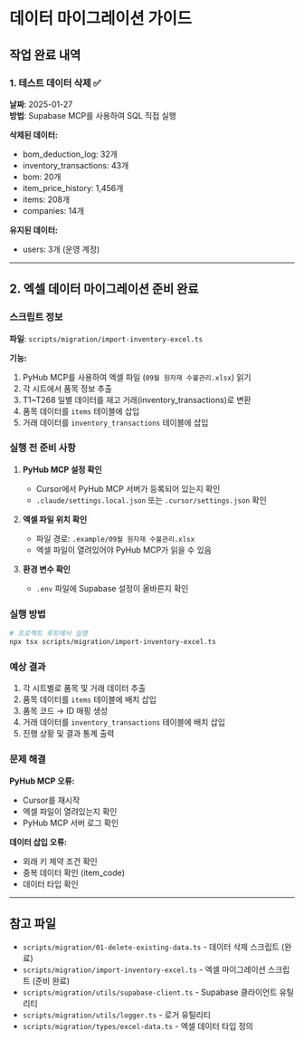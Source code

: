 # 데이터 마이그레이션 가이드

## 작업 완료 내역

### 1. 테스트 데이터 삭제 ✅

**날짜**: 2025-01-27  
**방법**: Supabase MCP를 사용하여 SQL 직접 실행

**삭제된 데이터:**
- bom_deduction_log: 32개
- inventory_transactions: 43개  
- bom: 20개
- item_price_history: 1,456개
- items: 208개
- companies: 14개

**유지된 데이터:**
- users: 3개 (운영 계정)

---

## 2. 엑셀 데이터 마이그레이션 준비 완료

### 스크립트 정보

**파일**: `scripts/migration/import-inventory-excel.ts`

**기능:**
1. PyHub MCP를 사용하여 엑셀 파일 (`09월 원자재 수불관리.xlsx`) 읽기
2. 각 시트에서 품목 정보 추출
3. T1~T268 일별 데이터를 재고 거래(inventory_transactions)로 변환
4. 품목 데이터를 `items` 테이블에 삽입
5. 거래 데이터를 `inventory_transactions` 테이블에 삽입

### 실행 전 준비 사항

1. **PyHub MCP 설정 확인**
   - Cursor에서 PyHub MCP 서버가 등록되어 있는지 확인
   - `.claude/settings.local.json` 또는 `.cursor/settings.json` 확인

2. **엑셀 파일 위치 확인**
   - 파일 경로: `.example/09월 원자재 수불관리.xlsx`
   - 엑셀 파일이 열려있어야 PyHub MCP가 읽을 수 있음

3. **환경 변수 확인**
   - `.env` 파일에 Supabase 설정이 올바른지 확인

### 실행 방법

```bash
# 프로젝트 루트에서 실행
npx tsx scripts/migration/import-inventory-excel.ts
```

### 예상 결과

1. 각 시트별로 품목 및 거래 데이터 추출
2. 품목 데이터를 `items` 테이블에 배치 삽입
3. 품목 코드 → ID 매핑 생성
4. 거래 데이터를 `inventory_transactions` 테이블에 배치 삽입
5. 진행 상황 및 결과 통계 출력

### 문제 해결

**PyHub MCP 오류:**
- Cursor를 재시작
- 엑셀 파일이 열려있는지 확인
- PyHub MCP 서버 로그 확인

**데이터 삽입 오류:**
- 외래 키 제약 조건 확인
- 중복 데이터 확인 (item_code)
- 데이터 타입 확인

---

## 참고 파일

- `scripts/migration/01-delete-existing-data.ts` - 데이터 삭제 스크립트 (완료)
- `scripts/migration/import-inventory-excel.ts` - 엑셀 마이그레이션 스크립트 (준비 완료)
- `scripts/migration/utils/supabase-client.ts` - Supabase 클라이언트 유틸리티
- `scripts/migration/utils/logger.ts` - 로거 유틸리티
- `scripts/migration/types/excel-data.ts` - 엑셀 데이터 타입 정의

